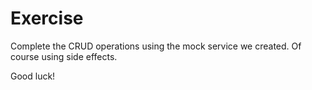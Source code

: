 # Exercise

Complete the CRUD operations using the mock service we created. Of course using side effects.

Good luck!